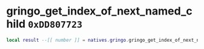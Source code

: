 # gringo_get_index_of_next_named_child `0xDD807723`

```lua
local result --[[ number ]] = natives.gringo.gringo_get_index_of_next_named_child(_unk0 --[[ number ]], _unk1 --[[ number ]], _unk2 --[[ number ]], _unk3 --[[ number ]])
```